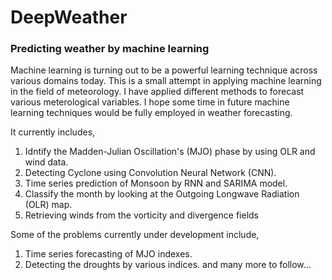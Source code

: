 # DeepWeather

### Predicting weather by machine learning

Machine learning is turning out to be a powerful learning technique across various domains today. This is a small attempt in applying machine learning in the field of meteorology. I have applied different methods to forecast various meterological variables. I hope some time in future machine learning techniques would be fully employed in weather forecasting.

It currently includes,
1. Idntify the Madden-Julian Oscillation's (MJO) phase by using OLR and wind data.
2. Detecting Cyclone using Convolution Neural Network (CNN).
3. Time series prediction of Monsoon by RNN and SARIMA model.
4. Classify the month by looking at the Outgoing Longwave Radiation (OLR) map.
5. Retrieving winds from the vorticity and divergence fields

Some of the problems currently under development include,
1. Time series forecasting of MJO indexes.
2. Detecting the droughts by various indices.
and many more to follow...
